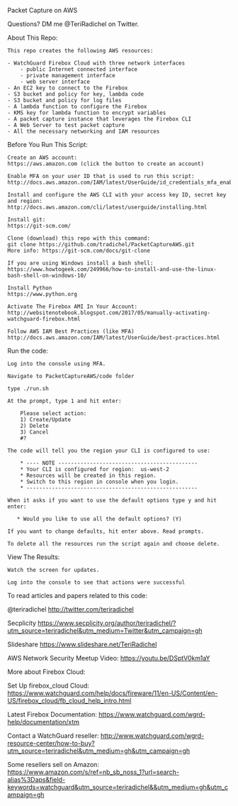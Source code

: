 Packet Capture on AWS

Questions? DM me @TeriRadichel on Twitter.

About This Repo:

    This repo creates the following AWS resources:
  
    - WatchGuard Firebox Cloud with three network interfaces
        - public Internet connected interface
        - private management interface
        - web server interface
    - An EC2 key to connect to the Firebox
    - S3 bucket and policy for key, lambda code
    - S3 bucket and policy for log files
    - A lambda function to configure the Firebox
    - KMS key for lambda function to encrypt variables
    - A packet capture instance that leverages the Firebox CLI
    - A Web Server to test packet capture
    - All the necessary networking and IAM resources

Before You Run This Script:

    Create an AWS account:
    https://aws.amazon.com (click the button to create an account)

    Enable MFA on your user ID that is used to run this script:
    http://docs.aws.amazon.com/IAM/latest/UserGuide/id_credentials_mfa_enable_virtual.html

    Install and configure the AWS CLI with your access key ID, secret key and region: 
    http://docs.aws.amazon.com/cli/latest/userguide/installing.html

    Install git:
    https://git-scm.com/

    Clone (download) this repo with this command: 
    git clone https://github.com/tradichel/PacketCaptureAWS.git
    More info: https://git-scm.com/docs/git-clone

    If you are using Windows install a bash shell:
    https://www.howtogeek.com/249966/how-to-install-and-use-the-linux-bash-shell-on-windows-10/

    Install Python
    https://www.python.org

    Activate The Firebox AMI In Your Account:
    http://websitenotebook.blogspot.com/2017/05/manually-activating-watchguard-firebox.html
    
    Follow AWS IAM Best Practices (like MFA)
    http://docs.aws.amazon.com/IAM/latest/UserGuide/best-practices.html

Run the code:

    Log into the console using MFA.

    Navigate to PacketCaptureAWS/code folder

    type ./run.sh

    At the prompt, type 1 and hit enter:

        Please select action:
        1) Create/Update
        2) Delete
        3) Cancel
        #? 

    The code will tell you the region your CLI is configured to use:

        * ---- NOTE --------------------------------------------
        * Your CLI is configured for region:  us-west-2
        * Resources will be created in this region.
        * Switch to this region in console when you login.
        * ------------------------------------------------------

    When it asks if you want to use the default options type y and hit enter:

       * Would you like to use all the default options? (Y)
    
    If you want to change defaults, hit enter above. Read prompts.

    To delete all the resources run the script again and choose delete.


View The Results:

    Watch the screen for updates.

    Log into the console to see that actions were successful
    
To read articles and papers related to this code:

@teriradichel
http://twitter.com/teriradichel

Secplicity
https://www.secplicity.org/author/teriradichel/?utm_source=teriradichel&utm_medium=Twitter&utm_campaign=gh
    
Slideshare
https://www.slideshare.net/TeriRadichel

AWS Network Security Meetup Video:
https://youtu.be/DSptV0km1aY

More about Firebox Cloud:

Set Up firebox_cloud Cloud:
https://www.watchguard.com/help/docs/fireware/11/en-US/Content/en-US/firebox_cloud/fb_cloud_help_intro.html

Latest Firebox Documentation:
https://www.watchguard.com/wgrd-help/documentation/xtm
    
Contact a WatchGuard reseller:
http://www.watchguard.com/wgrd-resource-center/how-to-buy?utm_source=teriradichel&utm_medium=gh&utm_campaign=gh

Some resellers sell on Amazon:
https://www.amazon.com/s/ref=nb_sb_noss_1?url=search-alias%3Daps&field-keywords=watchguard&utm_source=teriradichel&&utm_medium=gh&utm_campaign=gh




